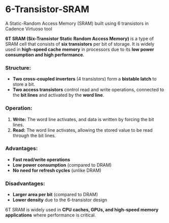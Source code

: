 # 6-Transistor-SRAM
A Static-Random Access Memory (SRAM) built using 6 transistors in Cadence Virtuoso tool

**6T SRAM (Six-Transistor Static Random Access Memory)** is a type of SRAM cell that consists of **six transistors** per bit of storage. It is widely used in **high-speed cache memory** in processors due to its **low power consumption and high performance**.

### **Structure:**
- **Two cross-coupled inverters** (4 transistors) form a **bistable latch** to store a bit.
- **Two access transistors** control read and write operations, connected to the **bit lines** and activated by the **word line**.

### **Operation:**
1. **Write:** The word line activates, and data is written by forcing the bit lines.
2. **Read:** The word line activates, allowing the stored value to be read through the bit lines.

### **Advantages:**
- **Fast read/write operations**
- **Low power consumption** (compared to DRAM)
- **No need for refresh cycles** (unlike DRAM)

### **Disadvantages:**
- **Larger area per bit** (compared to DRAM)
- **Lower density** due to the 6-transistor design

6T SRAM is widely used in **CPU caches, GPUs, and high-speed memory applications** where performance is critical. 
